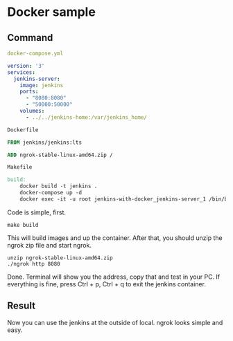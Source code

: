 # Docker sample

## Command  
```yml
docker-compose.yml

version: '3'
services:
  jenkins-server:
    image: jenkins
    ports: 
      - "8080:8080"
      - "50000:50000"
    volumes:
      - ../../jenkins-home:/var/jenkins_home/
```  
```Dockerfile
Dockerfile

FROM jenkins/jenkins:lts

ADD ngrok-stable-linux-amd64.zip /
```  
```Makefile
Makefile

build:
	docker build -t jenkins .
	docker-compose up -d
	docker exec -it -u root jenkins-with-docker_jenkins-server_1 /bin/bash
```  
Code is simple, first.
```
make build
```
This will build images and up the container. After that, you should unzip the ngrok zip file and start ngrok.
```
unzip ngrok-stable-linux-amd64.zip
./ngrok http 8080
```
Done. Terminal will show you the address, copy that and test in your PC. If everything is fine, press Ctrl + p, Ctrl + q to exit the jenkins container.

## Result  
Now you can use the jenkins at the outside of local. ngrok looks simple and easy.  